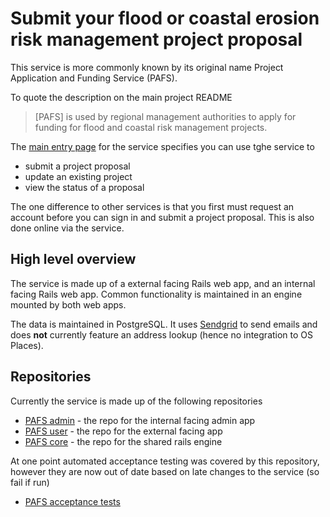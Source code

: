 # Submit your flood or coastal erosion risk management project proposal

This service is more commonly known by its original name Project Application and Funding Service (PAFS).

To quote the description on the main project README

> [PAFS] is used by regional management authorities to apply for funding for flood and coastal risk management projects.

The [main entry page](https://www.gov.uk/guidance/flood-and-coastal-defence-funding-submit-a-project) for the service specifies you can use tghe service to

- submit a project proposal
- update an existing project
- view the status of a proposal

The one difference to other services is that you first must request an account before you can sign in and submit a project proposal. This is also done online via the service.

## High level overview

The service is made up of a external facing Rails web app, and an internal facing Rails web app. Common functionality is maintained in an engine mounted by both web apps.

The data is maintained in PostgreSQL. It uses [Sendgrid](https://sendgrid.com/) to send emails and does **not** currently feature an address lookup (hence no integration to OS Places).

## Repositories

Currently the service is made up of the following repositories

- [PAFS admin](https://github.com/DEFRA/pafs-admin) - the repo for the internal facing admin app
- [PAFS user](https://github.com/DEFRA/pafs-user) - the repo for the external facing app
- [PAFS core](https://github.com/DEFRA/pafs_core) - the repo for the shared rails engine

At one point automated acceptance testing was covered by this repository, however they are now out of date based on late changes to the service (so fail if run)

- [PAFS acceptance tests](https://github.com/DEFRA/pafs-acceptance-tests)
